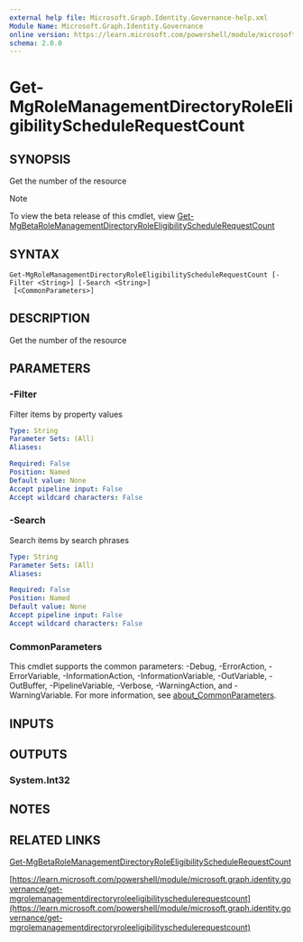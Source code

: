 ```yaml
---
external help file: Microsoft.Graph.Identity.Governance-help.xml
Module Name: Microsoft.Graph.Identity.Governance
online version: https://learn.microsoft.com/powershell/module/microsoft.graph.identity.governance/get-mgrolemanagementdirectoryroleeligibilityschedulerequestcount
schema: 2.0.0
---
```


# Get-MgRoleManagementDirectoryRoleEligibilityScheduleRequestCount

## SYNOPSIS
Get the number of the resource

> [!NOTE]
> To view the beta release of this cmdlet, view [Get-MgBetaRoleManagementDirectoryRoleEligibilityScheduleRequestCount](/powershell/module/Microsoft.Graph.Beta.Identity.Governance/Get-MgBetaRoleManagementDirectoryRoleEligibilityScheduleRequestCount?view=graph-powershell-beta)

## SYNTAX

```
Get-MgRoleManagementDirectoryRoleEligibilityScheduleRequestCount [-Filter <String>] [-Search <String>]
 [<CommonParameters>]
```

## DESCRIPTION
Get the number of the resource

## PARAMETERS

### -Filter
Filter items by property values

```yaml
Type: String
Parameter Sets: (All)
Aliases:

Required: False
Position: Named
Default value: None
Accept pipeline input: False
Accept wildcard characters: False
```

### -Search
Search items by search phrases

```yaml
Type: String
Parameter Sets: (All)
Aliases:

Required: False
Position: Named
Default value: None
Accept pipeline input: False
Accept wildcard characters: False
```

### CommonParameters
This cmdlet supports the common parameters: -Debug, -ErrorAction, -ErrorVariable, -InformationAction, -InformationVariable, -OutVariable, -OutBuffer, -PipelineVariable, -Verbose, -WarningAction, and -WarningVariable. For more information, see [about_CommonParameters](http://go.microsoft.com/fwlink/?LinkID=113216).

## INPUTS

## OUTPUTS

### System.Int32
## NOTES

## RELATED LINKS
[Get-MgBetaRoleManagementDirectoryRoleEligibilityScheduleRequestCount](/powershell/module/Microsoft.Graph.Beta.Identity.Governance/Get-MgBetaRoleManagementDirectoryRoleEligibilityScheduleRequestCount?view=graph-powershell-beta)

[https://learn.microsoft.com/powershell/module/microsoft.graph.identity.governance/get-mgrolemanagementdirectoryroleeligibilityschedulerequestcount](https://learn.microsoft.com/powershell/module/microsoft.graph.identity.governance/get-mgrolemanagementdirectoryroleeligibilityschedulerequestcount)


